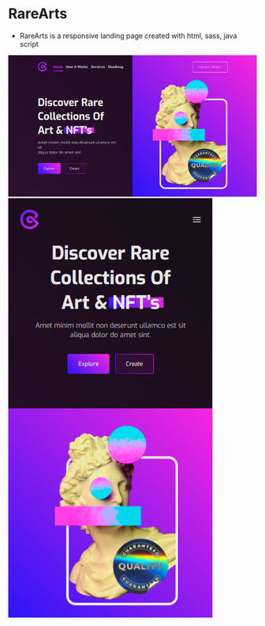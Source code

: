 # RareArts

- RareArts is a responsive landing page created with html, sass, java script

![RareArts](./assets/imgs/RareArts_desktop.png)
![RareArts](./assets/imgs/RareArts_mobile.png)
